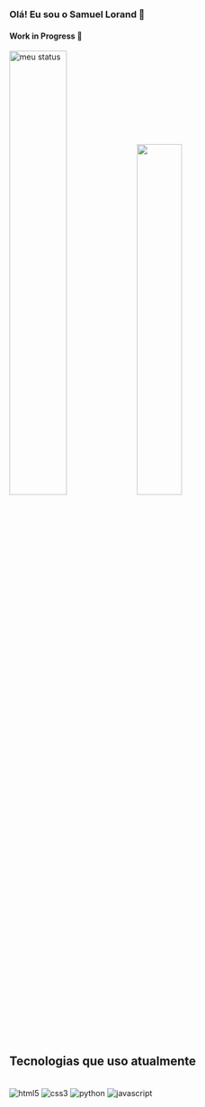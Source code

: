 ### Olá! Eu sou o Samuel Lorand 🤙

#### Work in Progress 🚧

<img alt="meu status" heigh="160px" width="45%" src="https://github-readme-stats.vercel.app/api?username=SamuelloranD&show_icons=true&theme=dark"/><img heigh="160px" width="40%" src="https://github-readme-stats.vercel.app/api/top-langs/?username=SamuelloranD&show_icons=true&theme=dark&layout=compact" />

## Tecnologias que uso atualmente

<div style="display: inline_block"><br/>
    <img align="center" alt="html5" src="https://img.shields.io/badge/HTML5-E34F26?style=for-the-badge&logo=html5&logoColor=white"/>
    <img align="center" alt="css3" src="https://img.shields.io/badge/CSS3-1572B6?style=for-the-badge&logo=css3&logoColor=white"/>
    <img align="center" alt="python" src="https://img.shields.io/badge/Python-14354C?style=for-the-badge&logo=python&logoColor=white"/>
    <img align="center" alt="javascript" src="https://img.shields.io/badge/JavaScript-323330?style=for-the-badge&logo=javascript&logoColor=F7DF1E"/>    
</div>
